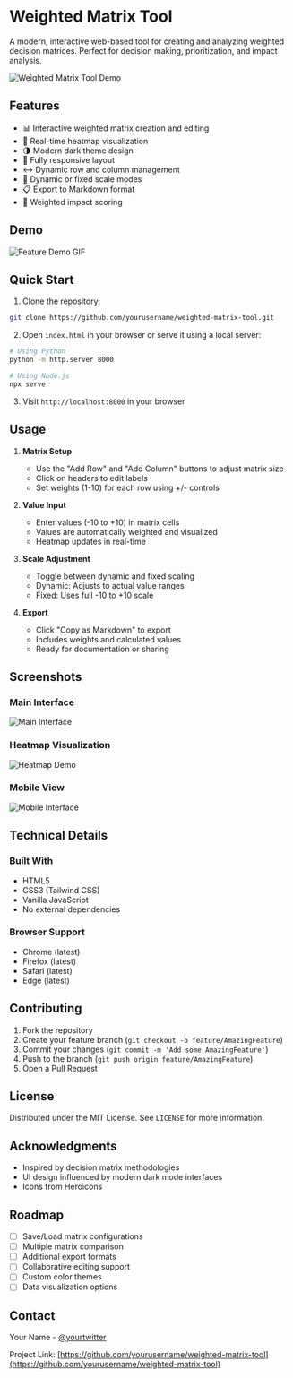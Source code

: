 # Weighted Matrix Tool

A modern, interactive web-based tool for creating and analyzing weighted decision matrices. Perfect for decision making, prioritization, and impact analysis.

![Weighted Matrix Tool Demo](docs/images/demo.png)

## Features

- 📊 Interactive weighted matrix creation and editing
- 🎨 Real-time heatmap visualization
- 🌗 Modern dark theme design
- 📱 Fully responsive layout
- ↔️ Dynamic row and column management
- 🔄 Dynamic or fixed scale modes
- 📋 Export to Markdown format
- 🎯 Weighted impact scoring

## Demo

![Feature Demo GIF](docs/images/feature-demo.gif)

## Quick Start

1. Clone the repository:
```bash
git clone https://github.com/yourusername/weighted-matrix-tool.git
```

2. Open `index.html` in your browser or serve it using a local server:
```bash
# Using Python
python -m http.server 8000

# Using Node.js
npx serve
```

3. Visit `http://localhost:8000` in your browser

## Usage

1. **Matrix Setup**
   - Use the "Add Row" and "Add Column" buttons to adjust matrix size
   - Click on headers to edit labels
   - Set weights (1-10) for each row using +/- controls

2. **Value Input**
   - Enter values (-10 to +10) in matrix cells
   - Values are automatically weighted and visualized
   - Heatmap updates in real-time

3. **Scale Adjustment**
   - Toggle between dynamic and fixed scaling
   - Dynamic: Adjusts to actual value ranges
   - Fixed: Uses full -10 to +10 scale

4. **Export**
   - Click "Copy as Markdown" to export
   - Includes weights and calculated values
   - Ready for documentation or sharing

## Screenshots

### Main Interface
![Main Interface](docs/images/main-interface.png)

### Heatmap Visualization
![Heatmap Demo](docs/images/heatmap-demo.png)

### Mobile View
![Mobile Interface](docs/images/mobile-view.png)

## Technical Details

### Built With
- HTML5
- CSS3 (Tailwind CSS)
- Vanilla JavaScript
- No external dependencies

### Browser Support
- Chrome (latest)
- Firefox (latest)
- Safari (latest)
- Edge (latest)

## Contributing

1. Fork the repository
2. Create your feature branch (`git checkout -b feature/AmazingFeature`)
3. Commit your changes (`git commit -m 'Add some AmazingFeature'`)
4. Push to the branch (`git push origin feature/AmazingFeature`)
5. Open a Pull Request

## License

Distributed under the MIT License. See `LICENSE` for more information.

## Acknowledgments

- Inspired by decision matrix methodologies
- UI design influenced by modern dark mode interfaces
- Icons from Heroicons

## Roadmap

- [ ] Save/Load matrix configurations
- [ ] Multiple matrix comparison
- [ ] Additional export formats
- [ ] Collaborative editing support
- [ ] Custom color themes
- [ ] Data visualization options

## Contact

Your Name - [@yourtwitter](https://twitter.com/yourtwitter)

Project Link: [https://github.com/yourusername/weighted-matrix-tool](https://github.com/yourusername/weighted-matrix-tool) 